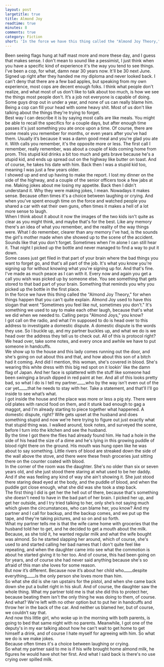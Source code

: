 ```yaml
---
layout: post
largetitle: true
title: Almond Joy
readtime: true
minutes: 8
comments: true 
category: Fiction
short: 'In the force we have this thing called the "Almond Joy Theory," for when things happen that you can't quite explain.'
---
```

<p>Been seeing flags hung at half mast more and more these day, and I guess that makes sense. I don't mean to sound like a pessimist, I just think when you have a specific kind of experience it's the way you tend to see things. I've been a cop, for what, damn near 30 years now. It'll be 30 next June. Signed up right after they handed me my diploma and never looked back. I can't deny that there are a few bad apples, but speaking from my own experience, most cops are decent enough folks. I think what people don't realize, and what most of us don't like to talk about too much, is how we see the things most people don't. It&rsquo;s a job not everyone is capable of doing. Some guys drop out in under a year, and none of us can really blame him. Being a cop can fill your head with some heavy shit. Most of us don't like talking about the things they're trying to forget.<br />
Best way I can describe it is by saying most calls are like meals. You might be able to recall the specifics for a couple days, but after enough time passes it's just something you ate once upon a time. Of course, there are some meals you remember for months, or even years after you've had them. Usually it&rsquo;s because it was a damn good meal and you're glad you ate it. With calls you remember, it's the opposite more or less. The first call I remember, really remember, was about a couple of kids coming home from prom. This stupid kid drinks a bit too much and gets brave because he's a stupid kid, and ends up spread out on the highway like butter on toast. And of course, he takes his date with him. Back then I was a stupid kid too, meaning I was just a few years older. <br />
I showed up and end up having to make the report. I lost my dinner on the side of the highway, and a couple of the senior officers took a few jabs at me. Making jokes about me losing my appetite. Back then I didn't understand it. Why they were making jokes, I mean. Nowadays it makes sense. Because often times it's a choice between laughing or crying. And when you've spent enough time on the force and watched people you shared a car with eat their own guns, often times it makes a hell of a lot more sense to laugh.<br />
When I think about it about it now the images of the two kids isn't quite as clear as you might think, and maybe that's for the best. Like any memory there's an idea of what you remember, and the reality of the way things were. What I do remember, clearer than any memory I've had, is the sounds the girl's mother made when she showed up to the scene of the accident. Sounds like that you don't forget. Sometimes when I'm alone I can still hear it. That night I picked up the bottle and never managed to find a way to put it down.<br />
Some cases just get filed in that part of your brain where the bad things you want to forget go, and that's all part of the job. It's what you know you're signing up for without knowing what you're signing up for. And that's fine. I've made as much peace as I can with it. Every now and again you get a call you wish was picked up by someone else. You see something that gets stored to that bad part of your brain. Something that reminds you why you picked up the bottle in the first place.<br />
In the force we have this thing called the &quot;Almond Joy Theory,&quot; for when things happen that you can't quite explain. Almond Joy used to have this slogan that went &quot;Sometimes you feel like nut, sometimes you don't.&quot; It's something we used to say to make each other laugh, because that's what we did when we needed to. Calling perps &quot;Almond Joys,&quot; you know?<br />
I got call on the radio, and what I'm supposed to do is head over to this address to investigate a domestic dispute. A domestic dispute is the words they use. So I buckle up, and my partner buckles up, and what we do is we head over the address they tell us to check out. All of this is protocol right? We head over, take some notes, and every once and awhile we have to put someone in handcuffs.<br />
We show up to the house and this lady comes running out the door, and she's going on out about this and that, and how about this son of a bitch had it coming. And did I mention, this woman, she's covered in blood. She's wearing this white dress with this big red spot on it lookin' like the damn flag of Japan. And her face is splattered with the stuff like someone had been swinging a brush dipped in red paint at her. And all of this looks pretty bad, so what I do is I tell my partner&#9148;&#9148;who by the way isn't even out of the car yet&#9148;&#9148;that he needs to stay with her. Take a statement, and that'll I'll go inside to see what&rsquo;s what.<br />
I got inside the house and the place was more or less a pig sty. There were old plates with rancid food on them, and it stunk bad enough to gag a maggot, and I'm already starting to piece together what happened. A domestic dispute, right? Wife gets upset at the husband and does something stupid and now we're here trying to figure out just exactly what that stupid thing was. I walked around, took notes, and surveyed the scene, before I turn into the kitchen and see the husband.<br />
By the time I got there the flies had already found him. He had a hole in the side of his head the size of a dime and he's lying in this growing puddle of blood right there on the ground. His mouth was hung open like he was about to say something. Little rivers of blood are streaked down the side of the wall above the stove, and there were these fresh groceries just sitting there on the counter coated with blood.<br />
In the corner of the room was the daughter. She's no older than six or seven years old, and she just stood there staring at what used to be her daddy. And if she was feeling any kind of way she ain't showing it. She just stood there staring dead eyed at the body, and the puddle of blood, and when the puddle got close enough, what she did was she took a step back.<br />
The first thing I did is get her the hell out of there, because that's something she doesn't need to have in the bad part of her brain. I picked her up, and get her outside, and I try tried talking to her, only she&rsquo;s not saying much which given the circumstances, who can blame her, you know? And my partner and I call for backup, and the backup comes, and we put up the tape, and they're taking pictures, and so on and so forth.<br />
What my partner tells me is that the wife came home with groceries that the husband told her to get, and he decided to get a mouth about the milk. Because, as she told it, he wanted regular milk and what the wife bought was almond. So he started slapping her around, which of course, she's used to and started calling her bad names that I don't quite feel like repeating, and when the daughter came into see what the commotion is about he started giving it to her too. And of course, this had been going on for years, and of course she had never said anything because she's so afraid of this man she loves for some reason. <br />
But now it&rsquo;s different. Because now it&rsquo;s about her child who&#9148;&#9148;despite everything&#9148;&#9148;is the only person she loves more than him.<br />
 So what she did is she ran upstairs for the pistol, and when she came back down she put a bullet right in his skull. And of course, the daughter saw the whole thing. What my partner told me is that she did this to protect her, because beating them isn't the only thing he was doing to them, of course. And what? We're left with no other option but to put her in handcuffs and throw her in the back of the car. And neither us blamed her, but of course, we couldn&rsquo;t say that. <br />
And now this little girl, who woke up in the morning with both parents, is going to bed that same night with no parents. Meanwhile, I got one of the deputy's in my ear talking about how he can't wait to get home to get himself a drink, and of course I hate myself for agreeing with him. So what we do is we make jokes.<br />
Because often times it's a choice between laughing or crying.<br />
So what my partner said to me is if his wife brought home almond milk, he figures he would have shot her first. And what I said back is there's no use crying over spilled milk.<br />
</p>

